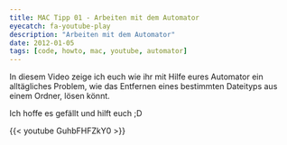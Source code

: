 ```yaml
---
title: MAC Tipp 01 - Arbeiten mit dem Automator
eyecatch: fa-youtube-play
description: "Arbeiten mit dem Automator"
date: 2012-01-05
tags: [code, howto, mac, youtube, automator]
---
```


In diesem Video zeige ich euch wie ihr mit Hilfe eures Automator ein
alltägliches Problem, wie das Entfernen eines bestimmten Dateityps aus
einem Ordner, lösen könnt.

Ich hoffe es gefällt und hilft euch ;D

{{< youtube GuhbFHFZkY0 >}}
